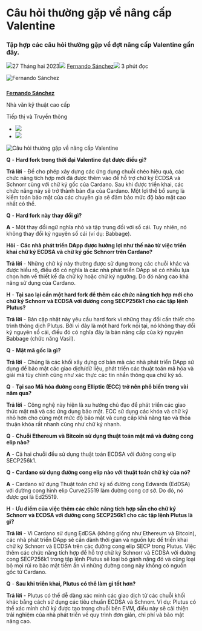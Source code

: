 # Câu hỏi thường gặp về nâng cấp Valentine

### **Tập hợp các câu hỏi thường gặp về đợt nâng cấp Valentine gần đây.**

![](img/2023-02-27-valentine-upgrade-faq.002.png)27 Tháng hai 2023![](img/2023-02-27-valentine-upgrade-faq.002.png) [Fernando Sánchez](/en/blog/authors/fernando-sanchez/page-1/)![](img/2023-02-27-valentine-upgrade-faq.003.png) 3 phút đọc

![Fernando Sánchez](img/2023-02-27-valentine-upgrade-faq.004.png)[](/en/blog/authors/fernando-sanchez/page-1/)

###

[**Fernando Sánchez**](/en/blog/authors/fernando-sanchez/page-1/)

Nhà văn kỹ thuật cao cấp

Tiếp thị và Truyền thông

- ![](img/2023-02-27-valentine-upgrade-faq.005.png)[](mailto:fernando.sanchez@iohk.io "E-mail")
- ![](img/2023-02-27-valentine-upgrade-faq.006.png)[](https://www.linkedin.com/in/linkedinsanchezf/ "LinkedIn")

![Câu hỏi thường gặp về nâng cấp Valentine](img/2023-02-27-valentine-upgrade-faq.007.png)

**Q** - **Hard fork trong thời đại Valentine đạt được điều gì?**

**Trả lời** - Để cho phép xây dựng các ứng dụng chuỗi chéo hiệu quả, các chức năng tích hợp mới đã được thêm vào để hỗ trợ chữ ký ECDSA và Schnorr cùng với chữ ký gốc của Cardano. Sau khi được triển khai, các chức năng này sẽ trở thành bản địa của Cardano. Một lợi thế bổ sung là kiểm toán bảo mật của các chuyên gia sẽ đảm bảo mức độ bảo mật cao nhất có thể.

**Q** - **Hard fork này thay đổi  gì?**

**A** - Một thay đổi ngữ nghĩa nhỏ và tập trung đối với sổ cái.  Tuy nhiên, nó không thay đổi kỷ nguyên sổ cái (ví dụ: Babbage).

**Hỏi** - **Các nhà phát triển DApp được hưởng lợi như thế nào từ việc triển khai chữ ký ECDSA và chữ ký gốc Schnorr  trên Cardano?**

**Trả lời** - Những chữ ký này thường được sử dụng trong các chuỗi khác và được hiểu rõ, điều đó có nghĩa là các nhà phát triển DApp sẽ có nhiều lựa chọn hơn về thiết kế đa chữ ký hoặc chữ ký ngưỡng. Do đó nâng cao khả năng sử dụng của Cardano.

**H** - **Tại sao lại cần một hard fork để thêm các chức năng tích hợp mới cho chữ ký Schnorr và ECDSA với đường cong SECP256k1 cho các tập lệnh Plutus?**

**Trả lời** - Bản cập nhật này yêu cầu hard fork vì những thay đổi cần thiết cho trình thông dịch Plutus. Bởi vì đây là một hard fork nội tại, nó không thay đổi kỷ nguyên sổ cái, điều đó có nghĩa đây là bản nâng cấp của kỷ nguyên Babbage (chức năng Vasil).

**Q** - **Mật mã gốc là gì?**

**Trả lời** - Chúng là các khối xây dựng cơ bản mà các nhà phát triển DApp sử dụng để bảo mật các giao dịch/dữ liệu, phát triển các thuật toán mã hóa và giải mã tùy chỉnh cũng như xác thực các tin nhắn thông qua chữ ký số.

**Q** - **Tại sao Mã hóa đường cong Elliptic (ECC) trở nên phổ biến trong vài năm qua?**

**Trả lời** - Công nghệ này hiện là xu hướng chủ đạo để phát triển các giao thức mật mã và các ứng dụng bảo mật. ECC sử dụng các khóa và chữ ký nhỏ hơn cho cùng một mức độ bảo mật và cung cấp khả năng tạo và thỏa thuận khóa rất nhanh cũng như chữ ký nhanh.

**Q** - **Chuỗi Ethereum và Bitcoin sử dụng thuật toán mật mã và đường cong elip nào?**

**A** - Cả hai chuỗi đều sử dụng thuật toán ECDSA với đường cong elip SECP256k1.

**Q** - **Cardano sử dụng đường cong elip nào với thuật toán chữ ký của nó?**

**A** - Cardano sử dụng Thuật toán chữ ký số đường cong Edwards (EdDSA) với đường cong hình elip Curve25519 làm đường cong cơ sở. Do đó, nó được gọi là Ed25519.

**H** - **Ưu điểm của việc thêm các chức năng tích hợp sẵn cho chữ ký Schnorr và ECDSA với đường cong SECP256k1 cho các tập lệnh Plutus là gì?**

**Trả lời** - Vì Cardano sử dụng EdDSA (không giống như Ethereum và Bitcoin), các nhà phát triển DApp sẽ cần dành thời gian và nguồn lực để triển khai chữ ký Schnorr và ECDSA trên các đường cong elip SECP trong Plutus. Việc thêm các chức năng tích hợp để hỗ trợ chữ ký Schnorr và ECDSA với đường cong SECP256k1 trong tập lệnh Plutus sẽ loại bỏ gánh nặng đó và cũng loại bỏ mọi rủi ro bảo mật tiềm ẩn vì những đường cong này không có nguồn gốc từ Cardano.

**Q** - **Sau khi triển khai, Plutus có thể làm gì tốt hơn?**

**Trả lời** - Plutus có thể dễ dàng xác minh các giao dịch từ các chuỗi khối khác bằng cách sử dụng các tiêu chuẩn ECDSA và Schnorr. Ví dụ: Plutus có thể xác minh chữ ký được tạo trong chuỗi bên EVM, điều này sẽ cải thiện trải nghiệm của nhà phát triển về quy trình đơn giản, chi phí và bảo mật nâng cao.

